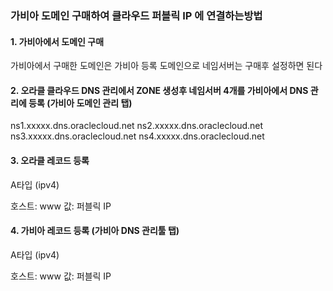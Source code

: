 ### 가비아 도메인 구매하여 클라우드 퍼블릭 IP 에 연결하는방법

#### 1. 가비아에서 도메인 구매

가비아에서 구매한 도메인은 가비아 등록 도메인으로 네임서버는 구매후 설정하면 된다

#### 2. 오라클 클라우드 DNS 관리에서 ZONE 생성후 네임서버 4개를 가비아에서 DNS 관리에 등록 (가비아 도메인 관리 탭)

ns1.xxxxx.dns.oraclecloud.net
ns2.xxxxx.dns.oraclecloud.net
ns3.xxxxx.dns.oraclecloud.net
ns4.xxxxx.dns.oraclecloud.net

#### 3. 오라클 레코드 등록

A타입 (ipv4)

호스트: www
값: 퍼블릭 IP

#### 4. 가비아 레코드 등록 (가비아 DNS 관리툴 탭)

A타입 (ipv4)

호스트: www
값: 퍼블릭 IP
